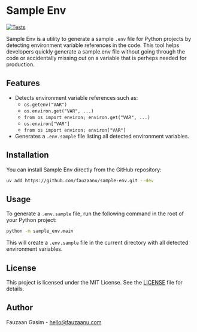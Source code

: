 # Sample Env
[![Tests](https://github.com/fauzaanu/sample-env/actions/workflows/test.yml/badge.svg)](https://github.com/fauzaanu/sample-env/actions/workflows/test.yml)

Sample Env is a utility to generate a sample `.env` file for Python projects by detecting environment variable references in the code. This tool helps developers quickly generate a sample.env file without going through the code or accidentally missing out on a variable that is perheps needed for production.

## Features

- Detects environment variable references such as:
  - `os.getenv("VAR")`
  - `os.environ.get("VAR", ...)`
  - `from os import environ; environ.get("VAR", ...)`
  - `os.environ["VAR"]`
  - `from os import environ; environ["VAR"]`
- Generates a `.env.sample` file listing all detected environment variables.

## Installation

You can install Sample Env directly from the GitHub repository:

```bash
uv add https://github.com/fauzaanu/sample-env.git --dev
```

## Usage

To generate a `.env.sample` file, run the following command in the root of your Python project:

```bash
python -m sample_env.main
```

This will create a `.env.sample` file in the current directory with all detected environment variables.

## License

This project is licensed under the MIT License. See the [LICENSE](LICENSE) file for details.

## Author

Fauzaan Gasim - [hello@fauzaanu.com](mailto:hello@fauzaanu.com)
